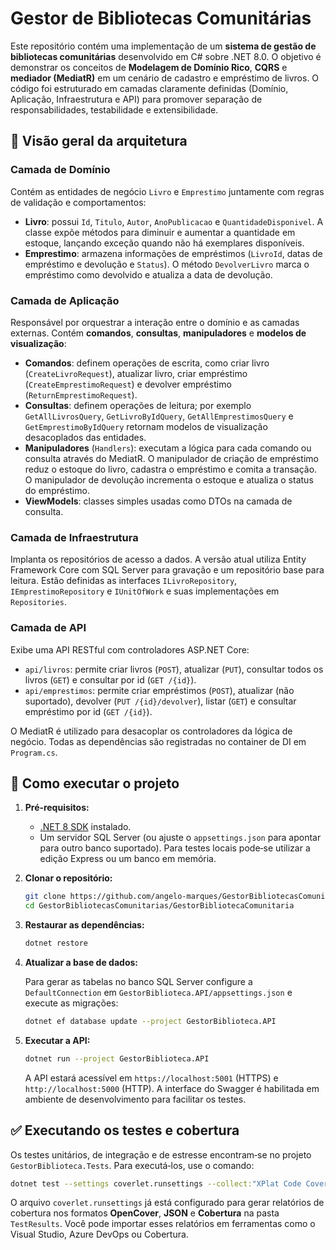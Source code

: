 # Gestor de Bibliotecas Comunitárias

Este repositório contém uma implementação de um **sistema de gestão de bibliotecas comunitárias** desenvolvido em C# sobre .NET 8.0.  O objetivo é demonstrar os conceitos de **Modelagem de Domínio Rico**, **CQRS** e **mediador (MediatR)** em um cenário de cadastro e empréstimo de livros.  O código foi estruturado em camadas claramente definidas (Domínio, Aplicação, Infraestrutura e API) para promover separação de responsabilidades, testabilidade e extensibilidade.

## 🧠 Visão geral da arquitetura

### Camada de Domínio

Contém as entidades de negócio `Livro` e `Emprestimo` juntamente com regras de validação e comportamentos:

- **Livro**: possui `Id`, `Titulo`, `Autor`, `AnoPublicacao` e `QuantidadeDisponivel`.  A classe expõe métodos para diminuir e aumentar a quantidade em estoque, lançando exceção quando não há exemplares disponíveis.
- **Emprestimo**: armazena informações de empréstimos (`LivroId`, datas de empréstimo e devolução e `Status`).  O método `DevolverLivro` marca o empréstimo como devolvido e atualiza a data de devolução.

### Camada de Aplicação

Responsável por orquestrar a interação entre o domínio e as camadas externas.  Contém **comandos**, **consultas**, **manipuladores** e **modelos de visualização**:

- **Comandos**: definem operações de escrita, como criar livro (`CreateLivroRequest`), atualizar livro, criar empréstimo (`CreateEmprestimoRequest`) e devolver empréstimo (`ReturnEmprestimoRequest`).
- **Consultas**: definem operações de leitura; por exemplo `GetAllLivrosQuery`, `GetLivroByIdQuery`, `GetAllEmprestimosQuery` e `GetEmprestimoByIdQuery` retornam modelos de visualização desacoplados das entidades.
- **Manipuladores** (`Handlers`): executam a lógica para cada comando ou consulta através do MediatR.  O manipulador de criação de empréstimo reduz o estoque do livro, cadastra o empréstimo e comita a transação.  O manipulador de devolução incrementa o estoque e atualiza o status do empréstimo.
- **ViewModels**: classes simples usadas como DTOs na camada de consulta.

### Camada de Infraestrutura

Implanta os repositórios de acesso a dados.  A versão atual utiliza Entity Framework Core com SQL Server para gravação e um repositório base para leitura.  Estão definidas as interfaces `ILivroRepository`, `IEmprestimoRepository` e `IUnitOfWork` e suas implementações em `Repositories`.

### Camada de API

Exibe uma API RESTful com controladores ASP.NET Core:

- `api/livros`: permite criar livros (`POST`), atualizar (`PUT`), consultar todos os livros (`GET`) e consultar por id (`GET /{id}`).
- `api/emprestimos`: permite criar empréstimos (`POST`), atualizar (não suportado), devolver (`PUT /{id}/devolver`), listar (`GET`) e consultar empréstimo por id (`GET /{id}`).

O MediatR é utilizado para desacoplar os controladores da lógica de negócio.  Todas as dependências são registradas no container de DI em `Program.cs`.

## 🚀 Como executar o projeto

1. **Pré‑requisitos:**
   - [.NET 8 SDK](https://dotnet.microsoft.com/download) instalado.
   - Um servidor SQL Server (ou ajuste o `appsettings.json` para apontar para outro banco suportado).  Para testes locais pode‑se utilizar a edição Express ou um banco em memória.

2. **Clonar o repositório:**

   ```bash
   git clone https://github.com/angelo-marques/GestorBibliotecasComunitarias.git
   cd GestorBibliotecasComunitarias/GestorBibliotecaComunitaria
   ```

3. **Restaurar as dependências:**

   ```bash
   dotnet restore
   ```

4. **Atualizar a base de dados:**

   Para gerar as tabelas no banco SQL Server configure a `DefaultConnection` em `GestorBiblioteca.API/appsettings.json` e execute as migrações:

   ```bash
   dotnet ef database update --project GestorBiblioteca.API
   ```

5. **Executar a API:**

   ```bash
   dotnet run --project GestorBiblioteca.API
   ```

   A API estará acessível em `https://localhost:5001` (HTTPS) e `http://localhost:5000` (HTTP).  A interface do Swagger é habilitada em ambiente de desenvolvimento para facilitar os testes.

## ✅ Executando os testes e cobertura

Os testes unitários, de integração e de estresse encontram‑se no projeto `GestorBiblioteca.Tests`.  Para executá‑los, use o comando:

```bash
dotnet test --settings coverlet.runsettings --collect:"XPlat Code Coverage"
```

O arquivo `coverlet.runsettings` já está configurado para gerar relatórios de cobertura nos formatos **OpenCover**, **JSON** e **Cobertura** na pasta `TestResults`.  Você pode importar esses relatórios em ferramentas como o Visual Studio, Azure DevOps ou Cobertura.



